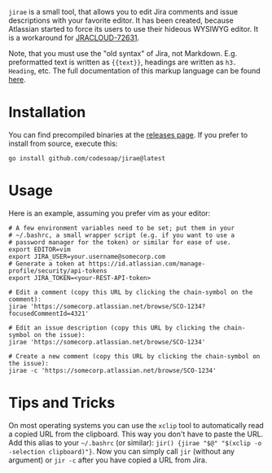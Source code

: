 `jirae` is a small tool, that allows you to edit Jira comments and issue
descriptions with your favorite editor. It has been created, because
Atlassian started to force its users to use their hideous WYSIWYG
editor. It is a workaround for
[JRACLOUD-72631](https://jira.atlassian.com/browse/JRACLOUD-72631).

Note, that you must use the "old syntax" of Jira, not
Markdown. E.g. preformatted text is written as `{{text}}`,
headings are written as `h3. Heading`, etc. The full
documentation of this markup language can be found
[here](https://jira.atlassian.com/secure/WikiRendererHelpAction.jspa?section=all).

# Installation
You can find precompiled binaries at the
[releases page](https://github.com/codesoap/jirae/releases). If you
prefer to install from source, execute this:

```
go install github.com/codesoap/jirae@latest
```

# Usage
Here is an example, assuming you prefer vim as your editor:

```shell
# A few environment variables need to be set; put them in your
# ~/.bashrc, a small wrapper script (e.g. if you want to use a
# password manager for the token) or similar for ease of use.
export EDITOR=vim
export JIRA_USER=your.username@somecorp.com
# Generate a token at https://id.atlassian.com/manage-profile/security/api-tokens
export JIRA_TOKEN=<your-REST-API-token>

# Edit a comment (copy this URL by clicking the chain-symbol on the comment):
jirae 'https://somecorp.atlassian.net/browse/SCO-1234?focusedCommentId=4321'

# Edit an issue description (copy this URL by clicking the chain-symbol on the issue):
jirae 'https://somecorp.atlassian.net/browse/SCO-1234'

# Create a new comment (copy this URL by clicking the chain-symbol on the issue):
jirae -c 'https://somecorp.atlassian.net/browse/SCO-1234'
```

# Tips and Tricks
On most operating systems you can use the `xclip` tool to automatically
read a copied URL from the clipboard. This way you don't have to paste
the URL. Add this alias to your `~/.bashrc` (or similar):
`jir() {jirae "$@" "$(xclip -o -selection clipboard)"}`. Now you can
simply call `jir` (without any argument) or `jir -c` after you have
copied a URL from Jira.
